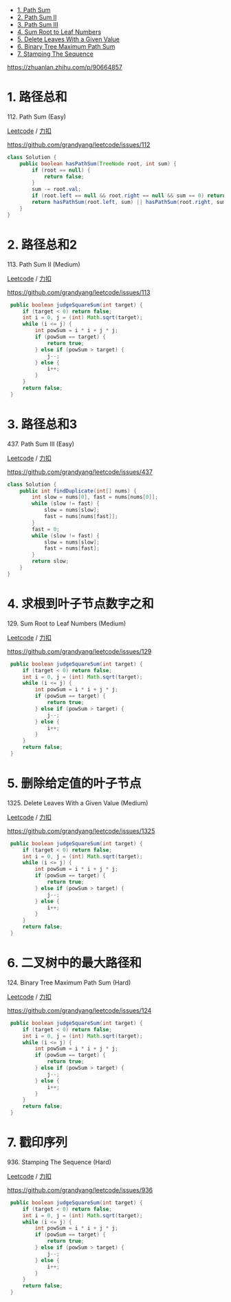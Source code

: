 <!-- GFM-TOC -->
* [1. Path Sum](#1-路径总和)
* [2. Path Sum II](#2-路径总和2)
* [3. Path Sum III](#3-路径总和3)
* [4. Sum Root to Leaf Numbers](#4-求根到叶子节点数字之和)
* [5. Delete Leaves With a Given Value](#5-删除给定值的叶子节点)
* [6. Binary Tree Maximum Path Sum](#6-二叉树中的最大路径和)
* [7. Stamping The Sequence](#7-戳印序列)
<!-- GFM-TOC -->


https://zhuanlan.zhihu.com/p/90664857

# 1. 路径总和

112\. Path Sum (Easy)

[Leetcode](https://leetcode.com/problems/path-sum/) / [力扣](https://leetcode-cn.com/problems/path-sum/)

https://github.com/grandyang/leetcode/issues/112
```java
class Solution {
    public boolean hasPathSum(TreeNode root, int sum) {
        if (root == null) {
            return false;
        }
        sum -= root.val;
        if (root.left == null && root.right == null && sum == 0) return true;
        return hasPathSum(root.left, sum) || hasPathSum(root.right, sum);
    }
}
```

# 2. 路径总和2

113\. Path Sum II (Medium)

[Leetcode](https://leetcode.com/problems/path-sum-ii/) / [力扣](https://leetcode-cn.com/problems/path-sum-ii/)

https://github.com/grandyang/leetcode/issues/113
```java
 public boolean judgeSquareSum(int target) {
     if (target < 0) return false;
     int i = 0, j = (int) Math.sqrt(target);
     while (i <= j) {
         int powSum = i * i + j * j;
         if (powSum == target) {
             return true;
         } else if (powSum > target) {
             j--;
         } else {
             i++;
         }
     }
     return false;
 }
```

# 3. 路径总和3

437\. Path Sum III (Easy)

[Leetcode](https://leetcode.com/problems/path-sum-iii/) / [力扣](https://leetcode.com/problems/path-sum-iii/)

https://github.com/grandyang/leetcode/issues/437
```java
class Solution {
    public int findDuplicate(int[] nums) {
        int slow = nums[0], fast = nums[nums[0]];
        while (slow != fast) {
            slow = nums[slow];
            fast = nums[nums[fast]];
        }
        fast = 0;
        while (slow != fast) {
            slow = nums[slow];
            fast = nums[fast];
        }
        return slow;
    }
}
```

# 4. 求根到叶子节点数字之和

129\. Sum Root to Leaf Numbers (Medium)

[Leetcode](https://leetcode.com/problems/sum-root-to-leaf-numbers/) / [力扣](https://leetcode-cn.com/problems/sum-root-to-leaf-numbers/)

https://github.com/grandyang/leetcode/issues/129
```java
 public boolean judgeSquareSum(int target) {
     if (target < 0) return false;
     int i = 0, j = (int) Math.sqrt(target);
     while (i <= j) {
         int powSum = i * i + j * j;
         if (powSum == target) {
             return true;
         } else if (powSum > target) {
             j--;
         } else {
             i++;
         }
     }
     return false;
 }
```

# 5. 删除给定值的叶子节点

1325\. Delete Leaves With a Given Value (Medium)

[Leetcode](https://leetcode.com/problems/delete-leaves-with-a-given-value/) / [力扣](https://leetcode-cn.com/problems/delete-leaves-with-a-given-value/)

https://github.com/grandyang/leetcode/issues/1325
```java
 public boolean judgeSquareSum(int target) {
     if (target < 0) return false;
     int i = 0, j = (int) Math.sqrt(target);
     while (i <= j) {
         int powSum = i * i + j * j;
         if (powSum == target) {
             return true;
         } else if (powSum > target) {
             j--;
         } else {
             i++;
         }
     }
     return false;
 }
```

# 6. 二叉树中的最大路径和

124\. Binary Tree Maximum Path Sum (Hard)

[Leetcode](https://leetcode.com/problems/binary-tree-maximum-path-sum/) / [力扣](https://leetcode-cn.com/problems/binary-tree-maximum-path-sum/)

https://github.com/grandyang/leetcode/issues/124
```java
 public boolean judgeSquareSum(int target) {
     if (target < 0) return false;
     int i = 0, j = (int) Math.sqrt(target);
     while (i <= j) {
         int powSum = i * i + j * j;
         if (powSum == target) {
             return true;
         } else if (powSum > target) {
             j--;
         } else {
             i++;
         }
     }
     return false;
 }
```

# 7. 戳印序列

936\. Stamping The Sequence (Hard)

[Leetcode](https://leetcode.com/problems/stamping-the-sequence/) / [力扣](https://leetcode-cn.com/problems/stamping-the-sequence/)

https://github.com/grandyang/leetcode/issues/936
```java
 public boolean judgeSquareSum(int target) {
     if (target < 0) return false;
     int i = 0, j = (int) Math.sqrt(target);
     while (i <= j) {
         int powSum = i * i + j * j;
         if (powSum == target) {
             return true;
         } else if (powSum > target) {
             j--;
         } else {
             i++;
         }
     }
     return false;
 }
```
